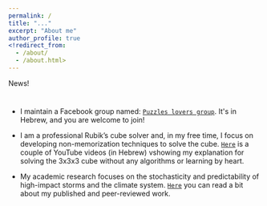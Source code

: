 ```yaml
---
permalink: /
title: "..."
excerpt: "About me"
author_profile: true
<!redirect_from: 
  - /about/
  - /about.html>
---
```


News!

#

* I maintain a Facebook group named: [`Puzzles lovers group`](https://www.facebook.com/groups/1462065760548710/?ref=bookmarks). It's in Hebrew, and you are welcome to join!

* I am a professional Rubik’s cube solver and, in my free time, I focus on developing non-memorization techniques to solve the cube. [`Here`](https://www.youtube.com/playlist?list=PLJyTOw7CNt_6JIielrbvACfyHGjxmcWv_) is a couple of YouTube videos (in Hebrew) vshowing my explanation for solving the 3x3x3 cube without any algorithms or learning by heart.

* My academic research focuses on the stochasticity and predictability of high-impact storms and the climate system. [`Here`](https://naftalic.github.io/academic_research/) you can read a bit about my published and peer-reviewed work.
